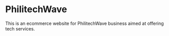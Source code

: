 # PhilitechWave
This is an ecommerce website for PhilitechWave business aimed at offering tech services.
